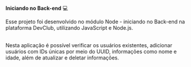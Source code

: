 <b>Iniciando no Back-end</b> 💻

Esse projeto foi desenvolvido no módulo Node - iniciando no Back-end na plataforma DevClub, utilizando JavaScript e Node.js.
<br>
<br>

Nesta aplicação é possível verificar os usuários existentes, adicionar usuários com IDs únicas por meio do UUID, informações como nome e idade, além de atualizar e deletar informações.

